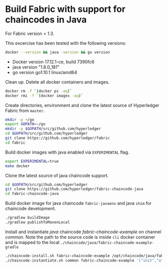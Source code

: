# Build Fabric with support for chaincodes in Java

For Fabric version < 1.3.

This excercise has been tested with the following versions:
```bash
docker --version && java -version && go version
```

- Docker version 17.12.1-ce, build 7390fc6
- java version "1.8.0_181"
- go version go1.10.1 linux/amd64


Clean up. Delete all docker containers and images.
```bash
docker rm -f `(docker ps -aq)`
docker rmi -f `(docker images -aq)`
```

Create directories, environment and clone the latest source of Hyperledger Fabric from `master`.
```bash
mkdir -p ~/go
export GOPATH=~/go
mkdir -p $GOPATH/src/github.com/hyperledger
cd $GOPATH/src/github.com/hyperledger
git clone https://github.com/hyperledger/fabric
cd fabric
```

Build docker images with java enabled via `EXPERIMENTAL` flag.
```bash
export EXPERIMENTAL=true
make docker
```

Clone the latest source of java chaincode support.
```bash
cd $GOPATH/src/github.com/hyperledger
git clone https://github.com/hyperledger/fabric-chaincode-java 
cd fabric-chaincode-java
```

Build docker image for java chaincode `fabric-javaenv` and java `shim` for chaincode development.
```bash
./gradlew buildImage
./gradlew publishToMavenLocal
```

Install and instantiate *java* chaincode *fabric-chaincode-example* on channel *common*. 
Note the path to the source code is inside `cli` docker container and is mapped to the local 
`./chaincode/java/fabric-chaincode-example-gradle`
```bash
./chaincode-install.sh fabric-chaincode-example /opt/chaincode/java/fabric-chaincode-example-gradle java
./chaincode-instantiate.sh common fabric-chaincode-example '["init","a","10","b","0"]'
```